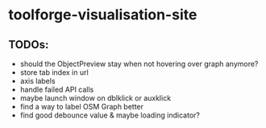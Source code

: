 # toolforge-visualisation-site

## TODOs:
- should the ObjectPreview stay when not hovering over graph anymore?
- store tab index in url
- axis labels
- handle failed API calls
- maybe launch window on dblklick or auxklick
- find a way to label OSM Graph better
- find good debounce value & maybe loading indicator?